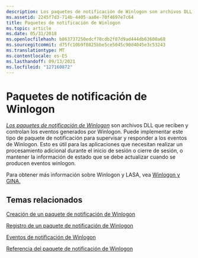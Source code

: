 ```yaml
---
description: Los paquetes de notificación de Winlogon son archivos DLL que reciben y controlan los eventos generados por Winlogon.
ms.assetid: 2245f7d3-714b-4405-aa0e-70f4697e7c64
title: Paquetes de notificación de Winlogon
ms.topic: article
ms.date: 05/31/2018
ms.openlocfilehash: b863737250edcf78cdb2f07d9ad444db63600a68
ms.sourcegitcommit: d75fc10b9f0825bbe5ce5045c90d4045e3c53243
ms.translationtype: MT
ms.contentlocale: es-ES
ms.lasthandoff: 09/13/2021
ms.locfileid: "127160872"
---
```

# <a name="winlogon-notification-packages"></a>Paquetes de notificación de Winlogon

[*Los paquetes de notificación de Winlogon*](../secgloss/w-gly.md) son archivos DLL que reciben y controlan los eventos generados por Winlogon. Puede implementar este tipo de paquete de notificación para supervisar y responder a los eventos de Winlogon. Esto es útil para las aplicaciones que necesitan realizar un [](../secgloss/s-gly.md) procesamiento adicional durante el inicio de sesión o cierre de sesión, o mantener la información de estado que se debe actualizar cuando se producen eventos winlogon.

Para obtener más información sobre Winlogon y LASA, vea [Winlogon y GINA.](winlogon-and-gina.md)

## <a name="related-topics"></a>Temas relacionados

<dl> <dt>

[Creación de un paquete de notificación de Winlogon](creating-a-winlogon-notification-package.md)
</dt> <dt>

[Registro de un paquete de notificación de Winlogon](registering-a-winlogon-notification-package.md)
</dt> <dt>

[Eventos de notificación de Winlogon](winlogon-notification-events.md)
</dt> <dt>

[Referencia del paquete de notificación de Winlogon](winlogon-notification-package-reference.md)
</dt> </dl>

 

 
